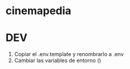 # cinemapedia

# DEV
1. Copiar el .env.template y renombrarlo a .env
2. Cambiar las variables de entorno ()
